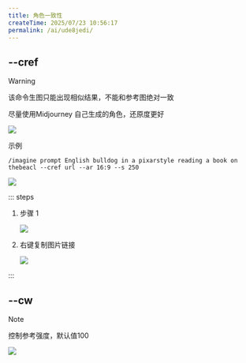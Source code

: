 ```yaml
---
title: 角色一致性
createTime: 2025/07/23 10:56:17
permalink: /ai/ude8jedi/
---
```

## --cref

> [!warning]
>
> 该命令生图只能出现相似结果，不能和参考图绝对一致
>
> 尽量使用Midjourney 自己生成的角色，还原度更好

![](https://file.iglooblog.top/ai/PixPin_2025-07-23_11-00-22.png)

示例

```TXT
/imagine prompt English bulldog in a pixarstyle reading a book on thebeacl --cref url --ar 16:9 --s 250
```

![](https://file.iglooblog.top/ai/PixPin_2025-07-23_11-11-15.png)

::: steps

1. 步骤 1

   ![](https://file.iglooblog.top/ai/PixPin_2025-07-23_11-03-16.png)

2. 右键复制图片链接

   ![](https://file.iglooblog.top/ai/PixPin_2025-07-23_11-03-41.png)

:::

## --cw

> [!NOTE]
>
> 控制参考强度，默认值100

![](https://file.iglooblog.top/ai/PixPin_2025-07-23_11-11-32.png)